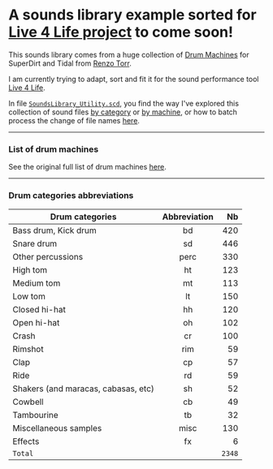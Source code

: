 # A sounds library example sorted for [Live 4 Life project](https://github.com/Xon77/Live4Life) to come soon!

This sounds library comes from a huge collection of [Drum Machines](https://github.com/ritchse/tidal-drum-machines/tree/main/machines) for SuperDirt and Tidal from [Renzo Torr](https://github.com/ritchse). 

I am currently trying to adapt, sort and fit it for the sound performance tool [Live 4 Life](https://github.com/Xon77/Live4Life).

In file [`SoundsLibrary_Utility.scd`](/SoundsLibrary_Utility.scd), you find the way I've explored this collection of sound files [by category](/SoundsLibrary_Utility.scd#L107-L116) or [by machine](/SoundsLibrary_Utility.scd#L158-L163), or how to batch process the change of file names [here](/SoundsLibrary_Utility.scd#L43-L100).



---

### List of drum machines

See the original full list of drum machines [here](/DrumMachines).

---


### Drum categories abbreviations

| Drum categories                     | Abbreviation |  Nb  |
|-------------------------------------|:------------:|-----:|
| Bass drum, Kick drum                | bd           |  420 |
| Snare drum                          | sd           |  446 |
| Other percussions                   | perc         |  330 |
| High tom                            | ht           |  123 |
| Medium tom                          | mt           |  113 |
| Low tom                             | lt           |  150 |
| Closed hi-hat                       | hh           |  120 |
| Open hi-hat                         | oh           |  102 |
| Crash                               | cr           |  100 |
| Rimshot                             | rim          |   59 |
| Clap                                | cp           |   57 |
| Ride                                | rd           |   59 |
| Shakers (and maracas, cabasas, etc) | sh           |   52 |
| Cowbell                             | cb           |   49 |
| Tambourine                          | tb           |   32 |
| Miscellaneous samples               | misc         |  130 |
| Effects                             | fx           |    6 |
| `Total`                             |              | `2348` |
